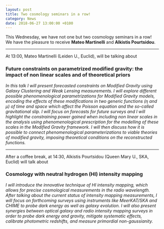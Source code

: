 ```yaml
---
layout: post
title: Two cosmology seminars in a row!
category: News
date: 2018-06-27 13:00:00 +0100
---
```


This Wednesday, we have not one but two cosmology seminars in a row!
We have the pleasure to receive **Mateo Martinelli** and **Alkistis Pourtsidou**.

---

At 13:00, Mateo Martinelli (Leiden U., Euclid), will be talking about


### Future constraints on parametrized modified gravity: the impact of	non linear scales and of theoretical priors


*In this talk I will present forecasted constraints on
Modified Gravity using Galaxy Clustering and Weak Lensing
measurements. I will explore different possible phenomenological
parametrizations for Modified Gravity models, encoding the effects of
these modifications in two generic functions (η and μ) of time and
space which affect the Poisson equation and the so-called
gravitational slip. I will focus on forecasts for future surveys and I
will highlight the constraining power gained when including non linear
scales in the analysis using phenomenological prescription for the
modelling of these scales in the Modified Gravity framework.  I will
then discuss how it is possible to connect phenomenological
parameterizations to viable theories of modified gravity, imposing
theoretical conditions on the reconstructed functions.*

---

After a coffee break, at 14:30, Alkistis Pourtsidou (Queen Mary U.,
SKA, Euclid) will talk about

### Cosmology with neutral hydrogen (HI) intensity mapping

*I will introduce the innovative technique of HI intensity
mapping, which allows for precise cosmological measurements in the
radio wavelength. After talking about the current status of intensity
mapping measurements, I will focus on forthcoming surveys using
instruments like MeerKAT/SKA and CHIME to probe dark energy as well as
galaxy evolution. I will also present synergies between optical galaxy
and radio intensity mapping surveys in order to probe dark energy and
gravity, mitigate systematic effects, calibrate photometric redshifts,
and measure primordial non-gaussianity.*

